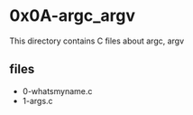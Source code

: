 # 0x0A-argc_argv

This directory contains C files about argc, argv

## files

* 0-whatsmyname.c
* 1-args.c

